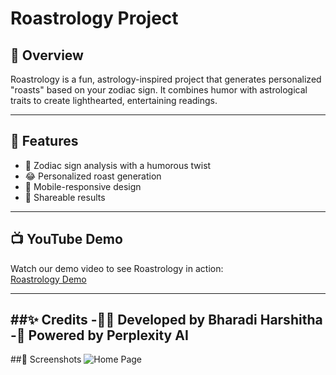 # Roastrology Project

## 🌟 Overview
Roastrology is a fun, astrology-inspired project that generates personalized "roasts" based on your zodiac sign. It combines humor with astrological traits to create lighthearted, entertaining readings.

---

## 🚀 Features
- 🔮 Zodiac sign analysis with a humorous twist  
- 😂 Personalized roast generation  
- 📱 Mobile-responsive design  
- 🔗 Shareable results  

---

## 📺 YouTube Demo
Watch our demo video to see Roastrology in action:  
[Roastrology Demo](https://youtu.be/CtaCILTBnfo) 

---

##✨ Credits
-👩‍💻 Developed by Bharadi Harshitha 
-🔮 Powered by Perplexity AI
--

##📸 Screenshots
![Home Page](![Screenshot_30-5-2025_203044_localhost](https://github.com/user-attachments/assets/f3068e85-ddd2-4b84-8f5d-5f5a78acf618)
)
